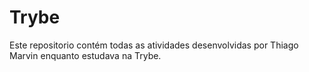 # Trybe
Este repositorio contém todas as atividades desenvolvidas por Thiago Marvin enquanto estudava na Trybe.
